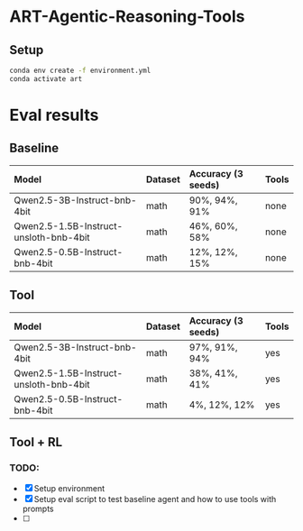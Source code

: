 # ART-Agentic-Reasoning-Tools

## Setup

```bash
conda env create -f environment.yml
conda activate art
```


# Eval results 

## Baseline

| Model                          | Dataset | Accuracy (3 seeds)| Tools |
| :----------------------------- | :------ | :------- | :---- |
| Qwen2.5-3B-Instruct-bnb-4bit | math    |  90%, 94%, 91%      | none  |
| Qwen2.5-1.5B-Instruct-unsloth-bnb-4bit | math    |  46%, 60%, 58%       | none  |
| Qwen2.5-0.5B-Instruct-bnb-4bit | math    |  12%, 12%, 15%      | none  |


## Tool

| Model                          | Dataset | Accuracy (3 seeds)| Tools |
| :----------------------------- | :------ | :------- | :---- |
| Qwen2.5-3B-Instruct-bnb-4bit | math    |  97%, 91%, 94%      | yes |
| Qwen2.5-1.5B-Instruct-unsloth-bnb-4bit | math    |  38%, 41%, 41%      | yes |
| Qwen2.5-0.5B-Instruct-bnb-4bit | math    |  4%, 12%, 12%      | yes |

## Tool + RL

### TODO:
- [X] Setup environment  
- [X] Setup eval script to test baseline agent and how to use tools with prompts
- [ ] 
